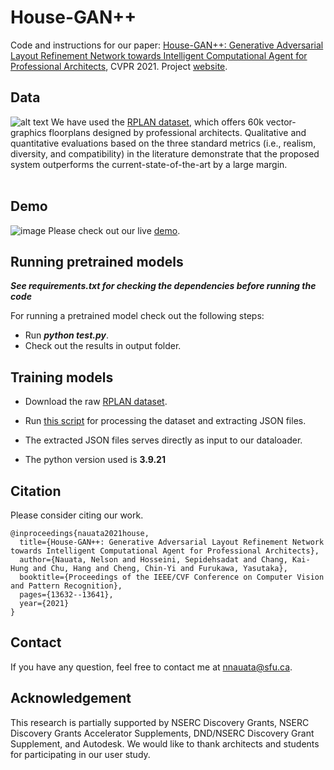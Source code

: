 House-GAN++
======

Code and instructions for our paper:
[House-GAN++: Generative Adversarial Layout Refinement Network towards Intelligent Computational Agent for Professional Architects](https://arxiv.org/abs/2103.02574), CVPR 2021. Project [website](https://ennauata.github.io/houseganpp/page.html).

Data
------
![alt text](https://github.com/ennauata/houseganpp/blob/main/refs/sample.png "Sample")
We have used the [RPLAN dataset](http://staff.ustc.edu.cn/~fuxm/projects/DeepLayout/index.html), which offers 60k vector-graphics floorplans designed by professional architects. Qualitative and quantitative evaluations based on the three standard metrics (i.e., realism, diversity, and compatibility) in the literature demonstrate that the proposed system outperforms the current-state-of-the-art by a large margin.<br/>
<br/>

Demo
------
![image](https://user-images.githubusercontent.com/719481/116904118-29674080-abf2-11eb-8789-62c36edc4f9b.png)
Please check out our live [demo](http://www.houseganpp.com).

Running pretrained models
------
***See requirements.txt for checking the dependencies before running the code***

For running a pretrained model check out the following steps:
- Run ***python test.py***.
- Check out the results in output folder.

Training models
------
- Download the raw [RPLAN dataset](http://staff.ustc.edu.cn/~fuxm/projects/DeepLayout/index.html).
- Run [this script](https://github.com/sepidsh/Housegan-data-reader) for processing the dataset and extracting JSON files.
- The extracted JSON files serves directly as input to our dataloader.

- The python version used is **3.9.21**

Citation
------
Please consider citing our work.
```
@inproceedings{nauata2021house,
  title={House-GAN++: Generative Adversarial Layout Refinement Network towards Intelligent Computational Agent for Professional Architects},
  author={Nauata, Nelson and Hosseini, Sepidehsadat and Chang, Kai-Hung and Chu, Hang and Cheng, Chin-Yi and Furukawa, Yasutaka},
  booktitle={Proceedings of the IEEE/CVF Conference on Computer Vision and Pattern Recognition},
  pages={13632--13641},
  year={2021}
}
```

Contact
------
If you have any question, feel free to contact me at nnauata@sfu.ca.


Acknowledgement
------
This research is partially supported by NSERC Discovery Grants, NSERC Discovery Grants Accelerator Supplements, DND/NSERC Discovery Grant Supplement, and Autodesk. We would like to thank architects and students for participating in our user study.
